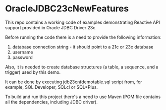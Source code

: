 # OracleJDBC23cNewFeatures

This repo contains a working code of examples demonstrating Reactive API support provided in Oracle JDBC Driver 23c.

Before running the code there is a need to provide the following information:

1. database connection string - it should point to a 21c or 23c database
2. username
3. password

Also, it is needed to create database structures (a table, a sequence, and a trigger) used by this demo.

It can be done by executing jdb23cnfdemotable.sql script from, for example, SQL Developer, SQLcl or SQL*Plus.

To build and run this project there's a need to use Maven (POM file contains all the dependencies, including JDBC driver).
